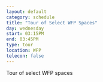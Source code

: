 ```yaml
---
layout: default
category: schedule
title: "Tour of Select WFP Spaces"
day: wednesday
start: 03:15PM
end: 03:45PM
type: tour
location: WFP
telecon: false
---
```


Tour of select WFP spaces
